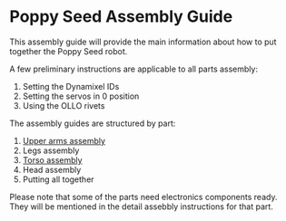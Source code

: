 # Poppy Seed Assembly Guide

This assembly guide will provide the main information about how to put together the Poppy Seed robot.

A few preliminary instructions are applicable to all parts assembly:

1. Setting the Dynamixel IDs
2. Setting the servos in 0 position
3. Using the OLLO rivets

The assembly guides are structured by part:

1. [Upper arms assembly](arms.md)
2. Legs assembly
3. [Torso assembly](torso.md)
4. Head assembly
5. Putting all together

Please note that some of the parts need electronics components ready. They will be mentioned in the detail assebbly instructions for that part.
